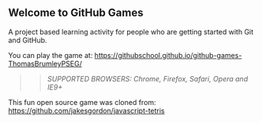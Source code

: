 ## Welcome to GitHub Games

A project based learning activity for people who are getting started with Git and GitHub.

You can play the game at: https://githubschool.github.io/github-games-ThomasBrumleyPSEG/

>> _*SUPPORTED BROWSERS*: Chrome, Firefox, Safari, Opera and IE9+_

This fun open source game was cloned from: https://github.com/jakesgordon/javascript-tetris
